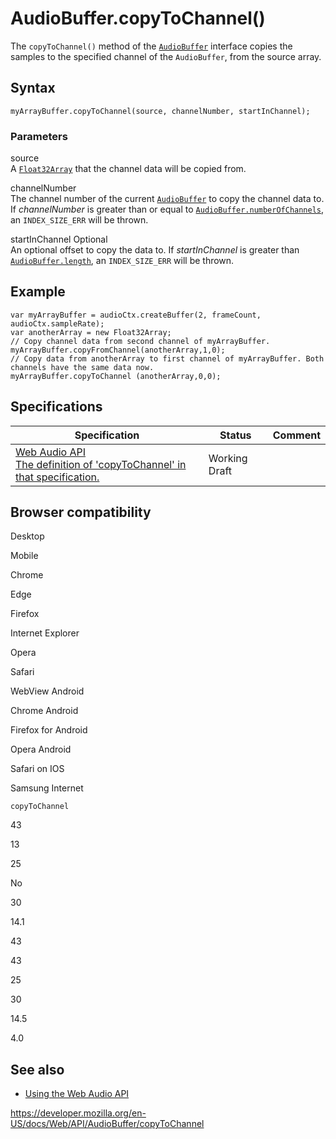 # AudioBuffer.copyToChannel()

The `copyToChannel()` method of the [`AudioBuffer`](../audiobuffer) interface copies the samples to the specified channel of the `AudioBuffer`, from the source array.

## Syntax

    myArrayBuffer.copyToChannel(source, channelNumber, startInChannel);

### Parameters

source  
A [`Float32Array`](https://developer.mozilla.org/en-US/docs/Web/JavaScript/Reference/Global_Objects/Float32Array) that the channel data will be copied from.

channelNumber  
The channel number of the current [`AudioBuffer`](../audiobuffer) to copy the channel data to. If _channelNumber_ is greater than or equal to [`AudioBuffer.numberOfChannels`](numberofchannels), an `INDEX_SIZE_ERR` will be thrown.

startInChannel <span class="badge inline optional">Optional</span>  
An optional offset to copy the data to. If _startInChannel_ is greater than [`AudioBuffer.length`](length), an `INDEX_SIZE_ERR` will be thrown.

## Example

    var myArrayBuffer = audioCtx.createBuffer(2, frameCount, audioCtx.sampleRate);
    var anotherArray = new Float32Array;
    // Copy channel data from second channel of myArrayBuffer.
    myArrayBuffer.copyFromChannel(anotherArray,1,0);
    // Copy data from anotherArray to first channel of myArrayBuffer. Both channels have the same data now.
    myArrayBuffer.copyToChannel (anotherArray,0,0);

## Specifications

<table><thead><tr class="header"><th>Specification</th><th>Status</th><th>Comment</th></tr></thead><tbody><tr class="odd"><td><a href="https://webaudio.github.io/web-audio-api/#dom-audiobuffer-copytochannel">Web Audio API<br />
<span class="small">The definition of 'copyToChannel' in that specification.</span></a></td><td><span class="spec-wd">Working Draft</span></td><td></td></tr></tbody></table>

## Browser compatibility

Desktop

Mobile

Chrome

Edge

Firefox

Internet Explorer

Opera

Safari

WebView Android

Chrome Android

Firefox for Android

Opera Android

Safari on IOS

Samsung Internet

`copyToChannel`

43

13

25

No

30

14.1

43

43

25

30

14.5

4.0

## See also

- [Using the Web Audio API](../web_audio_api/using_web_audio_api)

<a href="https://developer.mozilla.org/en-US/docs/Web/API/AudioBuffer/copyToChannel" class="_attribution-link">https://developer.mozilla.org/en-US/docs/Web/API/AudioBuffer/copyToChannel</a>
